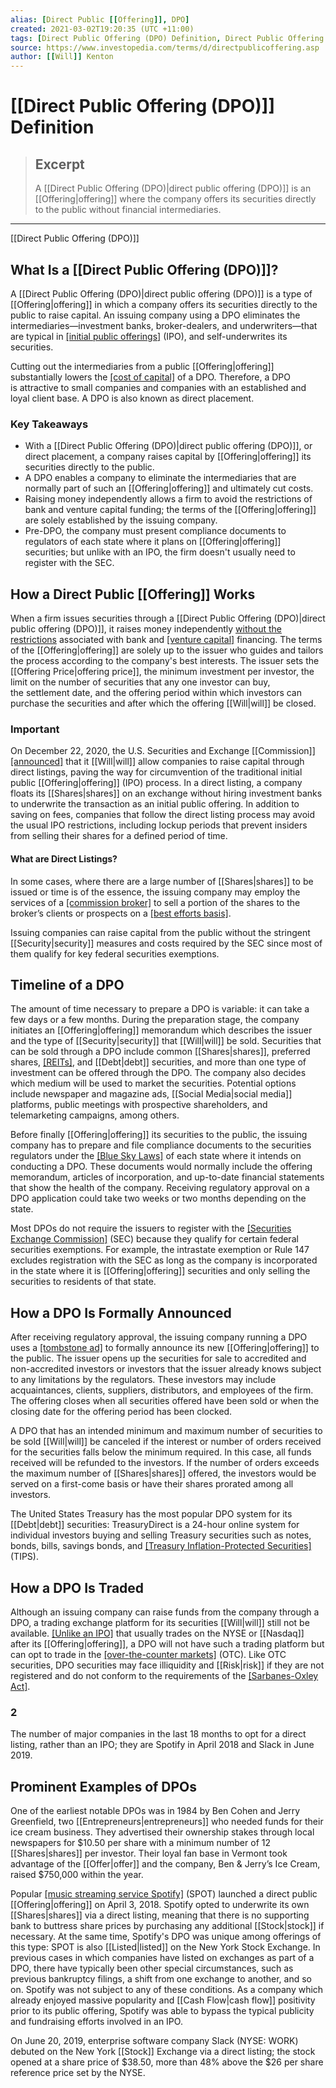 ```yaml
---
alias: [Direct Public [[Offering]], DPO]
created: 2021-03-02T19:20:35 (UTC +11:00)
tags: [Direct Public Offering (DPO) Definition, Direct Public Offering (DPO)]
source: https://www.investopedia.com/terms/d/directpublicoffering.asp
author: [[Will]] Kenton
---
```


# [[Direct Public Offering (DPO)]] Definition

> ## Excerpt
> A [[Direct Public Offering (DPO)|direct public offering (DPO)]] is an [[Offering|offering]] where the company offers its securities directly to the public without financial intermediaries.

---

[[Direct Public Offering (DPO)]]
## What Is a [[Direct Public Offering (DPO)]]?

A [[Direct Public Offering (DPO)|direct public offering (DPO)]] is a type of [[Offering|offering]] in which a company offers its securities directly to the public to raise capital. An issuing company using a DPO eliminates the intermediaries—investment banks, broker-dealers, and underwriters—that are typical in [[initial public offerings]](https://www.investopedia.com/terms/i/ipo.asp) (IPO), and self-underwrites its securities.

Cutting out the intermediaries from a public [[Offering|offering]] substantially lowers the [[cost of capital]](https://www.investopedia.com/terms/c/costofcapital.asp) of a DPO. Therefore, a DPO is attractive to small companies and companies with an established and loyal client base. A DPO is also known as direct placement.

### Key Takeaways

-   With a [[Direct Public Offering (DPO)|direct public offering (DPO)]], or direct placement, a company raises capital by [[Offering|offering]] its securities directly to the public.
-   A DPO enables a company to eliminate the intermediaries that are normally part of such an [[Offering|offering]] and ultimately cut costs.
-   Raising money independently allows a firm to avoid the restrictions of bank and venture capital funding; the terms of the [[Offering|offering]] are solely established by the issuing company.
-   Pre-DPO, the company must present compliance documents to regulators of each state where it plans on [[Offering|offering]] securities; but unlike with an IPO, the firm doesn't usually need to register with the SEC.

## How a Direct Public [[Offering]] Works

When a firm issues securities through a [[Direct Public Offering (DPO)|direct public offering (DPO)]], it raises money independently [without the restrictions](https://www.investopedia.com/investing/difference-between-ipo-and-direct-listing/) associated with bank and [[venture capital]](https://www.investopedia.com/terms/v/venturecapital.asp) financing. The terms of the [[Offering|offering]] are solely up to the issuer who guides and tailors the process according to the company's best interests. The issuer sets the [[Offering Price|offering price]], the minimum investment per investor, the limit on the number of securities that any one investor can buy, the settlement date, and the offering period within which investors can purchase the securities and after which the offering [[Will|will]] be closed.

### Important

On December 22, 2020, the U.S. Securities and Exchange [[Commission]] [[announced]](https://www.sec.gov/rules/other/2020/34-90768.pdf) that it [[Will|will]] allow companies to raise capital through direct listings, paving the way for circumvention of the traditional initial public [[Offering|offering]] (IPO) process. In a direct listing, a company floats its [[Shares|shares]] on an exchange without hiring investment banks to underwrite the transaction as an initial public offering. In addition to saving on fees, companies that follow the direct listing process may avoid the usual IPO restrictions, including lockup periods that prevent insiders from selling their shares for a defined period of time.

#### What are Direct Listings?

In some cases, where there are a large number of [[Shares|shares]] to be issued or time is of the essence, the issuing company may employ the services of a [[commission broker]](https://www.investopedia.com/terms/c/[[Commission|commission]]-broker.asp) to sell a portion of the shares to the broker’s clients or prospects on a [[best efforts basis]](https://www.investopedia.com/terms/b/bestefforts.asp).

Issuing companies can raise capital from the public without the stringent [[Security|security]] measures and costs required by the SEC since most of them qualify for key federal securities exemptions.

## Timeline of a DPO

The amount of time necessary to prepare a DPO is variable: it can take a few days or a few months. During the preparation stage, the company initiates an [[Offering|offering]] memorandum which describes the issuer and the type of [[Security|security]] that [[Will|will]] be sold. Securities that can be sold through a DPO include common [[Shares|shares]], preferred shares, [[REITs]](https://www.investopedia.com/terms/r/reit.asp), and [[Debt|debt]] securities, and more than one type of investment can be offered through the DPO. The company also decides which medium will be used to market the securities. Potential options include newspaper and magazine ads, [[Social Media|social media]] platforms, public meetings with prospective shareholders, and telemarketing campaigns, among others.

Before finally [[Offering|offering]] its securities to the public, the issuing company has to prepare and file compliance documents to the securities regulators under the [[Blue Sky Laws]](https://www.investopedia.com/terms/b/blueskylaws.asp) of each state where it intends on conducting a DPO. These documents would normally include the offering memorandum, articles of incorporation, and up-to-date financial statements that show the health of the company. Receiving regulatory approval on a DPO application could take two weeks or two months depending on the state.

Most DPOs do not require the issuers to register with the [[Securities Exchange Commission]](https://www.investopedia.com/terms/s/sec.asp) (SEC) because they qualify for certain federal securities exemptions. For example, the intrastate exemption or Rule 147 excludes registration with the SEC as long as the company is incorporated in the state where it is [[Offering|offering]] securities and only selling the securities to residents of that state.

## How a DPO Is Formally Announced

After receiving regulatory approval, the issuing company running a DPO uses a [[tombstone ad]](https://www.investopedia.com/terms/t/[[Tombstone|tombstone]].asp) to formally announce its new [[Offering|offering]] to the public. The issuer opens up the securities for sale to accredited and non-accredited investors or investors that the issuer already knows subject to any limitations by the regulators. These investors may include acquaintances, clients, suppliers, distributors, and employees of the firm. The offering closes when all securities offered have been sold or when the closing date for the offering period has been clocked.

A DPO that has an intended minimum and maximum number of securities to be sold [[Will|will]] be canceled if the interest or number of orders received for the securities falls below the minimum required. In this case, all funds received will be refunded to the investors. If the number of orders exceeds the maximum number of [[Shares|shares]] offered, the investors would be served on a first-come basis or have their shares prorated among all investors.

The United States Treasury has the most popular DPO system for its [[Debt|debt]] securities: TreasuryDirect is a 24-hour online system for individual investors buying and selling Treasury securities such as notes, bonds, bills, savings bonds, and [[Treasury Inflation-Protected Securities]](https://www.investopedia.com/terms/t/tips.asp) (TIPS).

## How a DPO Is Traded

Although an issuing company can raise funds from the company through a DPO, a trading exchange platform for its securities [[Will|will]] still not be available. [[Unlike an IPO]](https://www.investopedia.com/investing/difference-between-ipo-and-direct-listing/) that usually trades on the NYSE or [[Nasdaq]] after its [[Offering|offering]], a DPO will not have such a trading platform but can opt to trade in the [[over-the-counter markets]](https://www.investopedia.com/terms/o/over-the-countermarket.asp) (OTC). Like OTC securities, DPO securities may face illiquidity and [[Risk|risk]] if they are not registered and do not conform to the requirements of the [[Sarbanes-Oxley Act]](https://www.investopedia.com/terms/s/sarbanesoxleyact.asp).

### 2

The number of major companies in the last 18 months to opt for a direct listing, rather than an IPO; they are Spotify in April 2018 and Slack in June 2019.

## Prominent Examples of DPOs

One of the earliest notable DPOs was in 1984 by Ben Cohen and Jerry Greenfield, two [[Entrepreneurs|entrepreneurs]] who needed funds for their ice cream business. They advertised their ownership stakes through local newspapers for $10.50 per share with a minimum number of 12 [[Shares|shares]] per investor. Their loyal fan base in Vermont took advantage of the [[Offer|offer]] and the company, Ben & Jerry’s Ice Cream, raised $750,000 within the year.

Popular [[music streaming service Spotify]](https://www.investopedia.com/news/spotify-ipo/) (SPOT) launched a direct public [[Offering|offering]] on April 3, 2018. Spotify opted to underwrite its own [[Shares|shares]] via a direct listing, meaning that there is no supporting bank to buttress share prices by purchasing any additional [[Stock|stock]] if necessary. At the same time, Spotify's DPO was unique among offerings of this type: SPOT is also [[Listed|listed]] on the New York Stock Exchange. In previous cases in which companies have listed on exchanges as part of a DPO, there have typically been other special circumstances, such as previous bankruptcy filings, a shift from one exchange to another, and so on. Spotify was not subject to any of these conditions. As a company which already enjoyed massive popularity and [[Cash Flow|cash flow]] positivity prior to its public offering, Spotify was able to bypass the typical publicity and fundraising efforts involved in an IPO.

On June 20, 2019, enterprise software company Slack (NYSE: WORK) debuted on the New York [[Stock]] Exchange via a direct listing; the stock opened at a share price of $38.50, more than 48% above the $26 per share reference price set by the NYSE.
